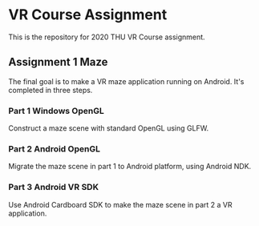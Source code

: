 # VR Course Assignment

This is the repository for 2020 THU VR Course assignment.

## Assignment 1 Maze

The final goal is to make a VR maze application running on Android. It's completed in three steps.

### Part 1 Windows OpenGL

Construct a maze scene with standard OpenGL using GLFW.

### Part 2 Android OpenGL

Migrate the maze scene in part 1 to Android platform, using Android NDK.

### Part 3 Android VR SDK

Use Android Cardboard SDK to make the maze scene in part 2 a VR application.